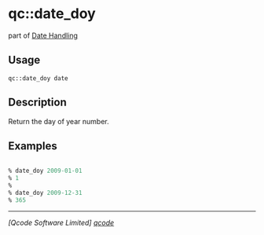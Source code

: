 qc::date_doy
============

part of [Date Handling](../qc/wiki/DateHandling)

Usage
-----
`qc::date_doy date`

Description
-----------
Return the day of year number.

Examples
--------
```tcl

% date_doy 2009-01-01
% 1
%
% date_doy 2009-12-31
% 365

```

----------------------------------
*[Qcode Software Limited] [qcode]*

[qcode]: http://www.qcode.co.uk "Qcode Software"